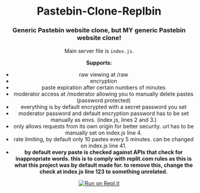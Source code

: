 <h1 align="center">Pastebin-Clone-Replbin</h1>
<h3 align="center">Generic Pastebin website clone, but MY generic Pastebin website clone!</h3>
<p align="center">Main server file is <code>index.js</code>.</p>

<p align="center"><strong>Supports:</strong></p>
<ul align="center">
  <li>raw viewing at /raw</li>
  <li>encryption</li>
  <li>paste expiration after certain numbers of minutes</li>
  <li>moderator access at /moderator allowing you to manually delete pastes (password protected)</li>
  <li>everything is by default encrypted with a secret password you set</li>
  <li>moderator password and default encryption password has to be set manually as envs. (index.js, lines 2 and 3.)</li>
  <li>only allows requests from its own origin for better security. url has to be manually set on index.js line 4.</li>
  <li>rate limiting, by default only 10 pastes every 5 minutes. can be changed on index.js line 41.</li>
  <li><strong>by default every paste is checked against APIs that check for inappropriate words. this is to comply with replit.com rules as this is what this project was by default made for. to remove this, change the check at index.js line 123 to something unrelated.</strong></li>
</ul>

<p align="center">
  <a href="https://replit.com/@Pudzilla/Replbin-Pastebin-Clone#index.js">
    <img src="https://replit.com/badge/github/Pudzill/Pastebin-Clone-Replbin" alt="Run on Repl.it">
  </a>
</p>
